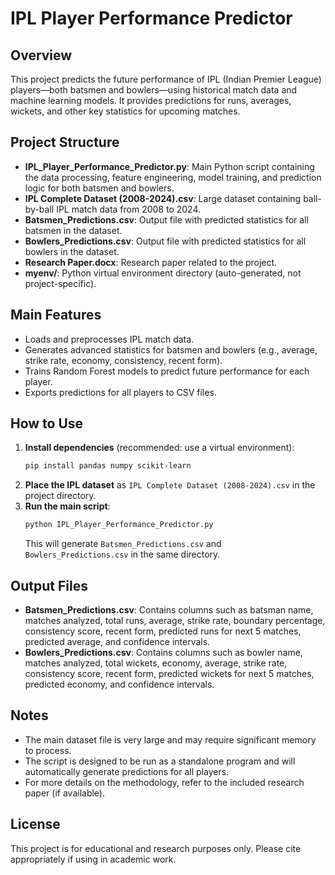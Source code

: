 # IPL Player Performance Predictor

## Overview
This project predicts the future performance of IPL (Indian Premier League) players—both batsmen and bowlers—using historical match data and machine learning models. It provides predictions for runs, averages, wickets, and other key statistics for upcoming matches.

## Project Structure
- **IPL_Player_Performance_Predictor.py**: Main Python script containing the data processing, feature engineering, model training, and prediction logic for both batsmen and bowlers.
- **IPL Complete Dataset (2008-2024).csv**: Large dataset containing ball-by-ball IPL match data from 2008 to 2024.
- **Batsmen_Predictions.csv**: Output file with predicted statistics for all batsmen in the dataset.
- **Bowlers_Predictions.csv**: Output file with predicted statistics for all bowlers in the dataset.
- **Research Paper.docx**: Research paper related to the project.
- **myenv/**: Python virtual environment directory (auto-generated, not project-specific).

## Main Features
- Loads and preprocesses IPL match data.
- Generates advanced statistics for batsmen and bowlers (e.g., average, strike rate, economy, consistency, recent form).
- Trains Random Forest models to predict future performance for each player.
- Exports predictions for all players to CSV files.

## How to Use
1. **Install dependencies** (recommended: use a virtual environment):
   ```bash
   pip install pandas numpy scikit-learn
   ```
2. **Place the IPL dataset** as `IPL Complete Dataset (2008-2024).csv` in the project directory.
3. **Run the main script**:
   ```bash
   python IPL_Player_Performance_Predictor.py
   ```
   This will generate `Batsmen_Predictions.csv` and `Bowlers_Predictions.csv` in the same directory.

## Output Files
- **Batsmen_Predictions.csv**: Contains columns such as batsman name, matches analyzed, total runs, average, strike rate, boundary percentage, consistency score, recent form, predicted runs for next 5 matches, predicted average, and confidence intervals.
- **Bowlers_Predictions.csv**: Contains columns such as bowler name, matches analyzed, total wickets, economy, average, strike rate, consistency score, recent form, predicted wickets for next 5 matches, predicted economy, and confidence intervals.

## Notes
- The main dataset file is very large and may require significant memory to process.
- The script is designed to be run as a standalone program and will automatically generate predictions for all players.
- For more details on the methodology, refer to the included research paper (if available).

## License
This project is for educational and research purposes only. Please cite appropriately if using in academic work. 